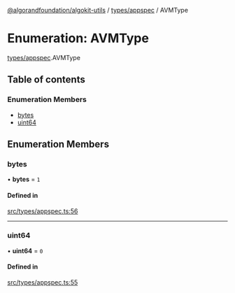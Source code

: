 [@algorandfoundation/algokit-utils](../README.md) / [types/appspec](../modules/types_appspec.md) / AVMType

# Enumeration: AVMType

[types/appspec](../modules/types_appspec.md).AVMType

## Table of contents

### Enumeration Members

- [bytes](types_appspec.AVMType.md#bytes)
- [uint64](types_appspec.AVMType.md#uint64)

## Enumeration Members

### bytes

• **bytes** = ``1``

#### Defined in

[src/types/appspec.ts:56](https://github.com/algorandfoundation/algokit-utils-ts/blob/main/src/types/appspec.ts#L56)

___

### uint64

• **uint64** = ``0``

#### Defined in

[src/types/appspec.ts:55](https://github.com/algorandfoundation/algokit-utils-ts/blob/main/src/types/appspec.ts#L55)
